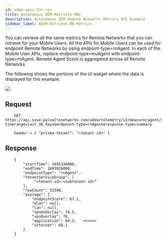```yaml
---
id: adem-apis-for-rns
title: Autonomous DEM Retrieve RNs
description: Autonomous DEM Remote Networks Metrics API Example
sidebar_label: ADEM Retrieve RN Metrics
---
```


You can retrieve all the same metrics for Remote Networks that you can retrieve for your Mobile Users. All the APIs for Mobile Users can be used for endpoint Remote Networks by using endpoint-type=rnAgent. In each of the Mobile User APIs, replace endpoint-type=muAgent with endpoint-type=rnAgent. Remote Agent Score is aggregated across all Remote Networks

The following shows the portions of the UI widget where the data is displayed for this example:

![](/sase/img/adem/DOCS-3772-remote-agent-score-aggregated-across-all-rn.png)


## Request

```
    GET https://api.sase.paloaltonetworks.com/adem/telemetry/v2/measure/agent/score?timerange=last_30_days&endpoint-type=rnAgent&response-type=summary
     
    header = { "prisma-tenant": "<tenant-id>" }
```

## Response

```
    {
        "startTime": 1691334000,
        "endTime": 1693926000,
        "endpointType": "rnAgent",
        "tenantServiceGroup": [
             "<tenant-id>:<subtenant-id>”
        ],
        "rowCount": 51590,
        "average": {
            "endpointScore": 67.1,
            "wlan": null,
            "lan": null,
            "vpnUnderlay": 74.5,
            "vpnOverlay": 76,
            "application": 64.2,   <<<<<<
            "internet": 68.1
        }
    }
```
